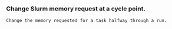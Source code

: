 ### Change Slurm memory request at a cycle point.
    Change the memory requested for a task halfway through a run.
  
